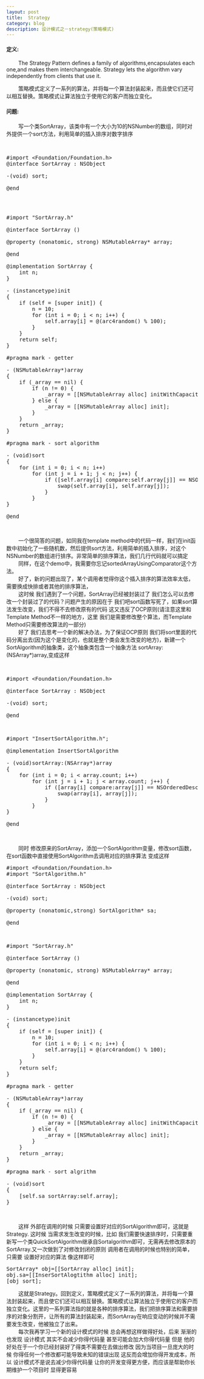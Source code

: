 ```yaml
---
layout: post
title:  Strategy  
category: blog
description: 设计模式之－strategy(策略模式)
---
```

<div class="container">
<p>
	<h4>定义:</h4>
	 &nbsp;&nbsp;&nbsp;&nbsp;&nbsp;&nbsp;&nbsp;&nbsp;The Strategy Pattern defines a family of algorithms,encapsulates each one,and makes them interchangeable. Strategy lets the algorithm vary independently from clients that use it.
</p>
<p>
	&nbsp;&nbsp;&nbsp;&nbsp;&nbsp;&nbsp;&nbsp;&nbsp;策略模式定义了一系列的算法，并将每一个算法封装起来，而且使它们还可以相互替换。策略模式让算法独立于使用它的客户而独立变化。
</p>
<p>
	<h4>问题:</h4>
	&nbsp;&nbsp;&nbsp;&nbsp;&nbsp;&nbsp;&nbsp;&nbsp;写一个类SortArray，该类中有一个大小为10的NSNumber的数组，同时对外提供一个sort方法，利用简单的插入排序对数字排序
</p>

<br>

<pre>#import &lt;Foundation/Foundation.h&gt;
@interface SortArray : NSObject

-(void) sort;

@end

</pre>
<br>

<pre name="code" class="objc">#import &quot;SortArray.h&quot;

@interface SortArray ()

@property (nonatomic, strong) NSMutableArray* array;

@end

@implementation SortArray {
    int n;
}

- (instancetype)init
{
    if (self = [super init]) {
        n = 10;
        for (int i = 0; i &lt; n; i++) {
            self.array[i] = @(arc4random() % 100);
        }
    }
    return self;
}

#pragma mark - getter

- (NSMutableArray*)array
{
    if (_array == nil) {
        if (n != 0) {
            _array = [[NSMutableArray alloc] initWithCapacity:n];
        } else {
            _array = [[NSMutableArray alloc] init];
        }
    }
    return _array;
}

#pragma mark - sort algorithm

- (void)sort
{
    for (int i = 0; i &lt; n; i++)
        for (int j = i + 1; j &lt; n; j++) {
            if ([self.array[i] compare:self.array[j]] == NSOrderedDescending) {
                swap(self.array[i], self.array[j]);
            }
        }
}

@end
</pre>
<br />
<p>
    &nbsp;&nbsp;&nbsp;&nbsp;&nbsp;&nbsp;&nbsp;&nbsp;一个很简答的问题，如同我在template method中的代码一样，我们在init函数中初始化了一些随机数，然后提供sort方法，利用简单的插入排序，对这个NSNumber的数组进行排序。非常简单的排序算法，我们几行代码就可以搞定
    <br>
    &nbsp;&nbsp;&nbsp;&nbsp;&nbsp;&nbsp;&nbsp;&nbsp;同样，在这个demo中，我需要你忘记sortedArrayUsingComparator这个方法。
    <br>
    &nbsp;&nbsp;&nbsp;&nbsp;&nbsp;&nbsp;&nbsp;&nbsp;好了，新的问题出现了，某个调用者觉得你这个插入排序的算法效率太低，需要换成快排或者其他的排序算法，
    <br>
    &nbsp;&nbsp;&nbsp;&nbsp;&nbsp;&nbsp;&nbsp;&nbsp;这时候 我们遇到了一个问题，SortArray已经被封装过了 我们怎么可以去修改一个封装过了的代码？问题产生的原因在于 我们吧sort函数写死了，如果sort算法发生改变，我们不得不去修改原有的代码 这又违反了OCP原则(请注意这里和Template Method不一样的地方，这里 我们是需要修改整个算法，而Template Method只需要修改算法的一部分)
    <br>
    &nbsp;&nbsp;&nbsp;&nbsp;&nbsp;&nbsp;&nbsp;&nbsp;好了 我们去思考一个新的解决办法，为了保证OCP原则 我们将sort里面的代码分离出去(因为这个是变化的，也就是整个类会发生改变的地方)，新建一个SortAlgorithm的抽象类，这个抽象类包含一个抽象方法 sortArray:(NSArray*)array,变成这样
</p>
<br>

<pre>#import &lt;Foundation/Foundation.h&gt;

@interface SortArray : NSObject

-(void) sort;

@end
</pre>
<br>

<pre name="code" class="objc">#import &quot;InsertSortAlgorithm.h&quot;;

@implementation InsertSortAlgorithm

- (void)sortArray:(NSArray*)array
{
    for (int i = 0; i &lt; array.count; i++)
        for (int j = i + 1; j &lt; array.count; j++) {
            if ([array[i] compare:array[j]] == NSOrderedDescending) {
                swap(array[i], array[j]);
            }
        }
}

@end</pre>
<br />

<p>
    &nbsp;&nbsp;&nbsp;&nbsp;&nbsp;&nbsp;&nbsp;&nbsp;同时 修改原来的SortArray，添加一个SortAlgorithm变量，修改sort函数，在sort函数中直接使用SortAlgorithm去调用对应的排序算法 变成这样
</p>

<pre>#import &lt;Foundation/Foundation.h&gt;
#import &quot;SortAlgorithm.h&quot;

@interface SortArray : NSObject

-(void) sort;

@property (nonatomic,strong) SortAlgorithm* sa;

@end
</pre>
<br>

<pre name="code" class="objc">#import &quot;SortArray.h&quot;

@interface SortArray ()

@property (nonatomic, strong) NSMutableArray* array;

@end

@implementation SortArray {
    int n;
}

- (instancetype)init
{
    if (self = [super init]) {
        n = 10;
        for (int i = 0; i &lt; n; i++) {
            self.array[i] = @(arc4random() % 100);
        }
    }
    return self;
}

#pragma mark - getter

- (NSMutableArray*)array
{
    if (_array == nil) {
        if (n != 0) {
            _array = [[NSMutableArray alloc] initWithCapacity:n];
        } else {
            _array = [[NSMutableArray alloc] init];
        }
    }
    return _array;
}

#pragma mark - sort algrithm

- (void)sort
{
    [self.sa sortArray:self.array];
}
</pre>
<br />
<p>
    &nbsp;&nbsp;&nbsp;&nbsp;&nbsp;&nbsp;&nbsp;&nbsp;这样 外部在调用的时候 只需要设置好对应的SortAlgorithm即可，这就是Strategy.
这时候 当需求发生改变的时候，比如 我们需要快速排序时，只需要重新写一个类QuickSortAlgorithm继承自Sortalgorithm即可，无需再去修改原本的SortArray.又一次做到了对修改封闭的原则
调用者在调用的时候也特别的简单，只需要 设置好对应的算法 像这样即可
</p>

<pre>SortArray* obj=[[SortArray alloc] init];
obj.sa=[[InserSortAlogtithm alloc] init];
[obj sort];
</pre>

<p>
    &nbsp;&nbsp;&nbsp;&nbsp;&nbsp;&nbsp;&nbsp;&nbsp;这就是Strategy。回到定义，策略模式定义了一系列的算法，并将每一个算法封装起来，而且使它们还可以相互替换。策略模式让算法独立于使用它的客户而独立变化。这里的一系列算法指的就是各种的排序算法，我们把排序算法和需要排序的对象分割开，让所有的算法封装起来，而SortArray在响应变动的时候并不需要发生改变，他被独立了出来。
    <br>
    &nbsp;&nbsp;&nbsp;&nbsp;&nbsp;&nbsp;&nbsp;&nbsp;每次我再学习一个新的设计模式的时候 总会再想这样做得好处，后来 渐渐的也发现 设计模式 其实不会减少你得代码量 甚至可能会加大你得代码量 但是 他的好处在于一个你已经封装好了得类不需要在去做出修改 因为当项目一旦庞大的时候 你得任何一个修改都可能导致未知的错误出现 这反而会增加你得开发成本，所以 设计模式不是说去减少你得代码量 让你的开发变得更方便，而应该是帮助你长期维护一个项目时 显得更容易
</p>

</div>